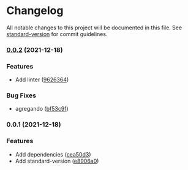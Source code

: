 # Changelog

All notable changes to this project will be documented in this file. See [standard-version](https://github.com/conventional-changelog/standard-version) for commit guidelines.

### [0.0.2](https://github.com/MarcosValdez/ViverNowCompany/compare/v0.0.1...v0.0.2) (2021-12-18)

### Features

- Add linter ([9626364](https://github.com/MarcosValdez/ViverNowCompany/commit/962636479e0baf24155ffae0f22ed20b9f7f9dab))

### Bug Fixes

- agregando ([bf53c9f](https://github.com/MarcosValdez/ViverNowCompany/commit/bf53c9f60998762e23a8c20177dbf045477cc1a6))

### 0.0.1 (2021-12-18)

### Features

- Add dependencies ([cea50d3](https://github.com/MarcosValdez/ViverNowCompany/commit/cea50d341cb1b94cfd601cf8358919484e66f272))
- Add standard-version ([e8906a0](https://github.com/MarcosValdez/ViverNowCompany/commit/e8906a03a9bc7e9f95ac970448f2abee8fd1e531))
